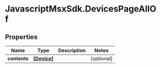 # JavascriptMsxSdk.DevicesPageAllOf

## Properties

Name | Type | Description | Notes
------------ | ------------- | ------------- | -------------
**contents** | [**[Device]**](Device.md) |  | [optional] 


